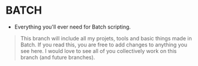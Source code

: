 # BATCH

- Everything you'll ever need for Batch scripting.
> This branch will include all my projets, tools and basic things made in Batch. If you read this, you are free to add changes to anything you see here. I would love to see all of you collectively work on this branch (and future branches).
